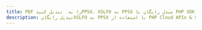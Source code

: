---title: PDF را به  تبدیل کنیدPPSX، XSLFO به PPSX مبدل رایگان یا PHP SDKdescription: تبدیل رایگانXSLFO به PPSX با استفاده از PHP Cloud APIs & SDK همچنین اسناد PDF را در Cloud ایجاد، ویرایش و رندر کنید.---